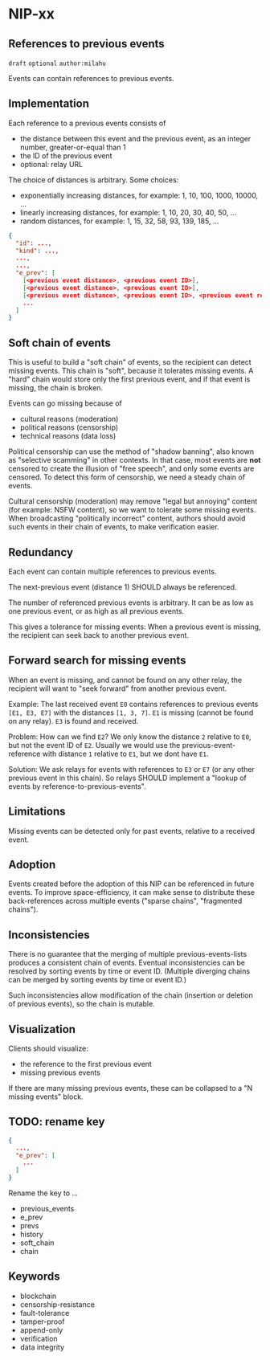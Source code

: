 NIP-xx
======

References to previous events
-----------------------------

`draft` `optional` `author:milahu`

Events can contain references to previous events.

Implementation
--------------

Each reference to a previous events consists of

- the distance between this event and the previous event, as an integer number, greater-or-equal than 1
- the ID of the previous event
- optional: relay URL

The choice of distances is arbitrary.
Some choices:

- exponentially increasing distances, for example: 1, 10, 100, 1000, 10000, ...
- linearly increasing distances, for example: 1, 10, 20, 30, 40, 50, ...
- random distances, for example: 1, 15, 32, 58, 93, 139, 185, ...

```json
{
  "id": ...,
  "kind": ...,
  ...,
  ...,
  "e_prev": [
    [<previous event distance>, <previous event ID>],
    [<previous event distance>, <previous event ID>],
    [<previous event distance>, <previous event ID>, <previous event relay URL>],
    ...
  ]
}
```

Soft chain of events
--------------------

This is useful to build a "soft chain" of events, so the recipient can detect missing events.
This chain is "soft", because it tolerates missing events.
A "hard" chain would store only the first previous event, and if that event is missing, the chain is broken.

Events can go missing because of

- cultural reasons (moderation)
- political reasons (censorship)
- technical reasons (data loss)

Political censorship can use the method of "shadow banning", also known as "selective scamming" in other contexts.
In that case, most events are **not** censored to create the illusion of "free speech", and only some events are censored.
To detect this form of censorship, we need a steady chain of events.

Cultural censorship (moderation) may remove "legal but annoying" content (for example: NSFW content), so we want to tolerate some missing events.
When broadcasting "politically incorrect" content, authors should avoid such events in their chain of events, to make verification easier.

Redundancy
----------

Each event can contain multiple references to previous events.

The next-previous event (distance 1) SHOULD always be referenced.

The number of referenced previous events is arbitrary.
It can be as low as one previous event, or as high as all previous events.

This gives a tolerance for missing events:
When a previous event is missing, the recipient can seek back to another previous event.

Forward search for missing events
---------------------------------

When an event is missing, and cannot be found on any other relay, the recipient will want to "seek forward" from another previous event.

Example:
The last received event `E0` contains references to previous events `[E1, E3, E7]` with the distances `[1, 3, 7]`.
`E1` is missing (cannot be found on any relay).
`E3` is found and received.

Problem:
How can we find `E2`?
We only know the distance `2` relative to `E0`, but not the event ID of `E2`.
Usually we would use the previous-event-reference with distance `1` relative to `E1`, but we dont have `E1`.

Solution:
We ask relays for events with references to `E3` or `E7` (or any other previous event in this chain).
So relays SHOULD implement a "lookup of events by reference-to-previous-events".

Limitations
-----------

Missing events can be detected only for past events, relative to a received event.

Adoption
--------

Events created before the adoption of this NIP can be referenced in future events.
To improve space-efficiency, it can make sense to distribute these back-references across multiple events ("sparse chains", "fragmented chains").

Inconsistencies
---------------

There is no guarantee that the merging of multiple previous-events-lists produces a consistent chain of events.
Eventual inconsistencies can be resolved by sorting events by time or event ID.
(Multiple diverging chains can be merged by sorting events by time or event ID.)

Such inconsistencies allow modification of the chain (insertion or deletion of previous events), so the chain is mutable.

Visualization
-------------

Clients should visualize:

- the reference to the first previous event
- missing previous events

If there are many missing previous events, these can be collapsed to a "N missing events" block.

TODO: rename key
----------------

```json
{
  ...,
  "e_prev": [
    ...
  ]
}
```

Rename the key to ...

- previous_events
- e_prev
- prevs
- history
- soft_chain
- chain

Keywords
--------

- blockchain
- censorship-resistance
- fault-tolerance
- tamper-proof
- append-only
- verification
- data integrity
